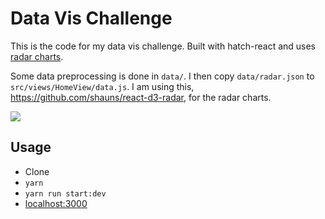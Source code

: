 # Data Vis Challenge

This is the code for my data vis challenge. Built with hatch-react and uses [radar charts](https://en.wikipedia.org/wiki/Radar_chart).

Some data preprocessing is done in `data/`. I then copy `data/radar.json` to `src/views/HomeView/data.js`. I am using this, https://github.com/shauns/react-d3-radar, for the radar charts.

![](http://i.imgur.com/93yWSA1.png)

## Usage

- Clone
- `yarn`
- `yarn run start:dev`
- [localhost:3000](http://localhost:4000)
